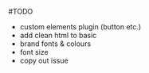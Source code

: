 #TODO
- custom elements plugin (button etc.)
- add clean html to basic
- brand fonts & colours
- font size
- copy out issue

